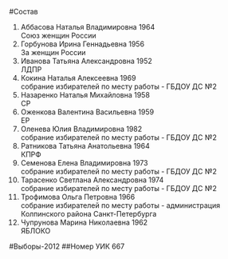 #Состав
1. Аббасова Наталья Владимировна 1964   
    Союз женщин России
2. Горбунова Ирина Геннадьевна 1956   
    За женщин России
3. Иванова Татьяна Александровна 1952   
    ЛДПР
4. Кокина Наталья Алексеевна 1969   
    собрание избирателей по месту работы - ГБДОУ ДС №2
5. Назаренко Наталья Михайловна 1958   
    СР
6. Оженкова Валентина Васильевна 1959   
    ЕР
7. Оленева Юлия Владимировна 1982   
    собрание избирателей по месту работы - ГБДОУ ДС №2
8. Ратникова Татьяна Анатольевна 1964   
    КПРФ
9. Семенова Елена Владимировна 1973   
    собрание избирателей по месту работы - ГБДОУ ДС №2
10. Тарасенко Светлана Александровна 1974   
    собрание избирателей по месту работы - ГБДОУ ДС №2
11. Трофимова Ольга Петровна 1966   
    собрание избирателей по месту работы - администрация Колпинского района Санкт-Петербурга
12. Чупрунова Марина Николаевна 1962   
    ЯБЛОКО

#Выборы-2012
##Номер УИК
667